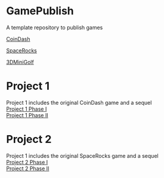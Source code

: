 # GamePublish
A template repository to publish games

[CoinDash](https://wcu-cs-cooperlab.github.io/demo-games-MichalBienias/Project1/coindash/player_scene/index.html)

[SpaceRocks](https://wcu-cs-cooperlab.github.io/demo-games-MichalBienias/SpaceRocks_Draft/index.html)

[3DMiniGolf](https://wcu-cs-cooperlab.github.io/demo-games-MichalBienias/3dminigolf/index.html)

# Project 1
Project 1 includes the original CoinDash game and a sequel <br />
[Project 1 Phase I](https://wcu-cs-cooperlab.github.io/demo-games-MichalBienias/Project1/coindash/player_scene/index.html)<br />
[Project 1 Phase II](https://wcu-cs-cooperlab.github.io/demo-games-MichalBienias/Project1/coindash2/player_scene/index.html)<br />

# Project 2
Project 1 includes the original SpaceRocks game and a sequel <br />
[Project 2 Phase I](https://wcu-cs-cooperlab.github.io/demo-games-MichalBienias/Project2/SpaceRocks_Draft/index.html)<br />
[Project 2 Phase II](https://wcu-cs-cooperlab.github.io/demo-games-MichalBienias/Project2/spacerocks2/index.html)<br />
